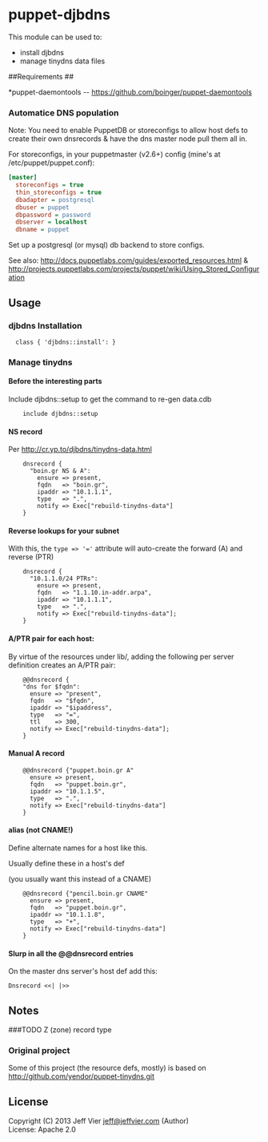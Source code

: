 puppet-djbdns
================

This module can be used to:
* install djbdns
* manage tinydns data files

##Requirements ##

*puppet-daemontools -- https://github.com/boinger/puppet-daemontools

### Automatice DNS population ###

Note: You need to enable PuppetDB or storeconfigs to allow host defs to create their own dnsrecords & have the dns master node pull them all in.

For storeconfigs, in your puppetmaster (v2.6+) config (mine's at /etc/puppet/puppet.conf):
```ini
[master]
  storeconfigs = true
  thin_storeconfigs = true
  dbadapter = postgresql
  dbuser = puppet
  dbpassword = password
  dbserver = localhost
  dbname = puppet
```

Set up a postgresql (or mysql) db backend to store configs.

See also: http://docs.puppetlabs.com/guides/exported_resources.html & http://projects.puppetlabs.com/projects/puppet/wiki/Using_Stored_Configuration

##  Usage ##

### djbdns Installation
```puppet
  class { 'djbdns::install': }
```
### Manage tinydns

#### Before the interesting parts
Include djbdns::setup to get the command to re-gen data.cdb

```puppet
    include djbdns::setup
```

#### NS record
Per http://cr.yp.to/djbdns/tinydns-data.html

```puppet
    dnsrecord {
      "boin.gr NS & A":
        ensure => present,
        fqdn   => "boin.gr",
        ipaddr => "10.1.1.1",
        type   => ".",
        notify => Exec["rebuild-tinydns-data"]
    }
```

#### Reverse lookups for your subnet
With this, the `type => '='` attribute will auto-create the forward (A) and reverse (PTR)
```puppet
    dnsrecord {
      "10.1.1.0/24 PTRs":
        ensure => present,
        fqdn   => "1.1.10.in-addr.arpa",
        ipaddr => "10.1.1.1",
        type   => ".",
        notify => Exec["rebuild-tinydns-data"];
    }
```
#### A/PTR pair for each host:
By virtue of the resources under lib/, adding the following per server definition creates an A/PTR pair:
```puppet
    @@dnsrecord {
    "dns for $fqdn":
      ensure => "present",
      fqdn   => "$fqdn",
      ipaddr => "$ipaddress",
      type   => "=",
      ttl    => 300,
      notify => Exec["rebuild-tinydns-data"];
    }
```

#### Manual A record
```puppet
    @@dnsrecord {"puppet.boin.gr A"
      ensure => present,
      fqdn   => "puppet.boin.gr",
      ipaddr => "10.1.1.5",
      type   => ".",
      notify => Exec["rebuild-tinydns-data"]
    }
```

#### alias (not CNAME!)
Define alternate names for a host like this.

Usually define these in a host's def

(you usually want this instead of a CNAME)
```puppet
    @@dnsrecord {"pencil.boin.gr CNAME"
      ensure => present,
      fqdn   => "puppet.boin.gr",
      ipaddr => "10.1.1.8",
      type   => "+",
      notify => Exec["rebuild-tinydns-data"]
    }
```
#### Slurp in all the @@dnsrecord entries

On the master dns server's host def add this:
```puppet
Dnsrecord <<| |>>
```
    
## Notes
###TODO
Z (zone) record type

### Original project
Some of this project (the resource defs, mostly) is based on http://github.com/yendor/puppet-tinydns.git

## License
 Copyright (C) 2013 Jeff Vier <jeff@jeffvier.com> (Author)<br />
 License: Apache 2.0